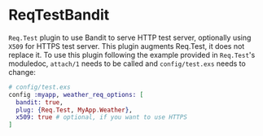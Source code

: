 # ReqTestBandit

`Req.Test` plugin to use Bandit to serve HTTP test server, optionally using
`X509` for HTTPS test server. This plugin augments Req.Test, it does not
replace it. To use this plugin following the example provided in `Req.Test`'s
moduledoc, `attach/1` needs to be called and `config/test.exs` needs to change:

```elixir
# config/test.exs
config :myapp, weather_req_options: [
  bandit: true,
  plug: {Req.Test, MyApp.Weather},
  x509: true # optional, if you want to use HTTPS
]
```
